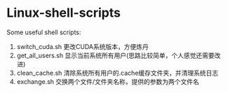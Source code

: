 # Linux-shell-scripts
Some useful shell scripts:
1. switch_cuda.sh  更改CUDA系统版本，方便炼丹
2. get_all_users.sh  显示当前系统所有用户(思路比较简单，个人感觉还需要改进)
3. clean_cache.sh  清除系统所有用户的.cache缓存文件夹，并清理系统日志
4. exchange.sh 交换两个文件/文件夹名称，提供的参数为两个文件名